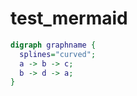 # test_mermaid

```dot {style=xkcd}
digraph graphname {
  splines="curved";
  a -> b -> c;
  b -> d -> a;
}
```

